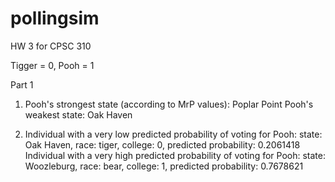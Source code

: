# pollingsim
HW 3 for CPSC 310

Tigger = 0, Pooh = 1

Part 1
1. Pooh's strongest state (according to MrP values): Poplar Point
   Pooh's weakest state: Oak Haven
   
2. Individual with a very low predicted probability of voting for Pooh:
        state: Oak Haven, race: tiger, college: 0, predicted probability: 0.2061418
   Individual with a very high predicted probability of voting for Pooh: 
        state: Woozleburg, race: bear, college: 1, predicted probability: 0.7678621